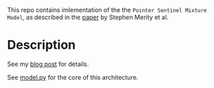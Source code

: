 This repo contains imlementation of the the
`Pointer Sentinel Mixture Model`, as described in the
[paper](https://arxiv.org/abs/1609.07843) by Stephen Merity et al.

# Description

See my [blog post](https://elanmart.github.io/2018-02-10-psmm.md) for details.

See [model.py](https://github.com/elanmart/psmm/psmm/model.py) for the core of this architecture.